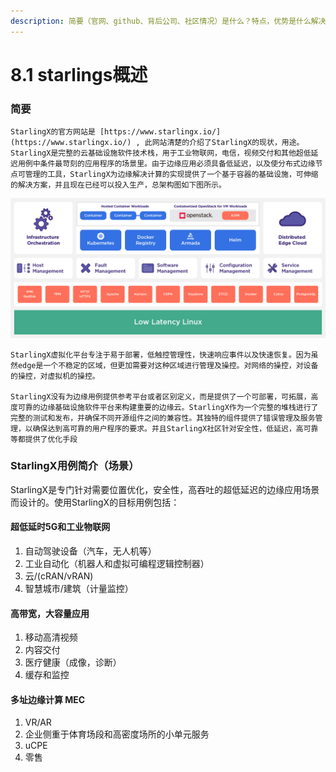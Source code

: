 ```yaml
---
description: 简要（官网、github、背后公司、社区情况）是什么？特点，优势是什么解决了什么问题，能用来做什么，适合场景Starlingx存在问题（属于个人想法）
---
```


# 8.1 starlings概述

### 简要

    StarlingX的官方网站是 [https://www.starlingx.io/](https://www.starlingx.io/) , 此网站清楚的介绍了StarlingX的现状，用途。StarlingX是完整的云基础设施软件技术栈，用于工业物联网，电信，视频交付和其他超低延迟用例中条件最苛刻的应用程序的场景里。由于边缘应用必须具备低延迟，以及使分布式边缘节点可管理的工具，StarlingX为边缘解决计算的实现提供了一个基于容器的基础设施，可伸缩的解决方案，并且现在已经可以投入生产，总架构图如下图所示。

![StarlingX &#x67B6;&#x6784;&#x56FE;](../image/starlingx_diagram_distributededgecloudnative_v2.jpg)

    StarlingX虚拟化平台专注于易于部署，低触控管理性，快速响应事件以及快速恢复。因为虽然edge是一个不稳定的区域，但更加需要对这种区域进行管理及操控。对网络的操控，对设备的操控，对虚拟机的操控。
    
    StarlingX没有为边缘用例提供参考平台或者区别定义，而是提供了一个可部署，可拓展，高度可靠的边缘基础设施软件平台来构建重要的边缘云。StarlingX作为一个完整的堆栈进行了完整的测试和发布，并确保不同开源组件之间的兼容性。其独特的组件提供了错误管理及服务管理，以确保达到高可靠的用户程序的要求。并且StarlingX社区针对安全性，低延迟，高可靠等都提供了优化手段

### StarlingX用例简介（场景）

StarlingX是专门针对需要位置优化，安全性，高吞吐的超低延迟的边缘应用场景而设计的。使用StarlingX的目标用例包括：

#### 超低延时5G和工业物联网

1. 自动驾驶设备（汽车，无人机等）
2. 工业自动化（机器人和虚拟可编程逻辑控制器）
3. 云/\(cRAN/vRAN\)
4. 智慧城市/建筑（计量监控）

#### 高带宽，大容量应用

1. 移动高清视频
2. 内容交付
3. 医疗健康（成像，诊断）
4. 缓存和监控

#### 多址边缘计算 MEC

1. VR/AR
2. 企业侧重于体育场段和高密度场所的小单元服务
3. uCPE
4. 零售



